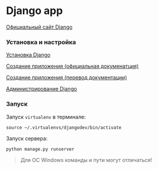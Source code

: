# Django app
[Официальный сайт Django](https://www.djangoproject.com/)

### Установка и настройка
[Установка Django](https://docs.djangoproject.com/en/3.0/topics/install/#installing-official-release)

[Создание приложения (официальная докуменатция)](https://docs.djangoproject.com/en/3.0/intro/tutorial01/)

[Создание приложения (перевод документации)](https://djbook.ru/rel1.9/intro/tutorial01.html)

[Администрирование Django](https://tutorial.djangogirls.org/ru/django_admin/)

### Запуск

Запуск `virtualenv` в терминале:

`source ~/.virtualenvs/djangodev/bin/activate`

Запуск сервера:

`python manage.py runserver`


> Для ОС Windows команды и пути могут отличаться!
